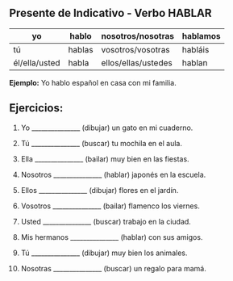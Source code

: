 ## Presente de Indicativo - Verbo HABLAR

| yo | hablo | nosotros/nosotras | hablamos |
|---|---|---|---|
| tú | hablas | vosotros/vosotras | habláis |
| él/ella/usted | habla | ellos/ellas/ustedes | hablan |

**Ejemplo:** Yo hablo español en casa con mi familia.

## Ejercicios:

1. Yo _______________ (dibujar) un gato en mi cuaderno.

2. Tú _______________ (buscar) tu mochila en el aula.

3. Ella _______________ (bailar) muy bien en las fiestas.

4. Nosotros _______________ (hablar) japonés en la escuela.

5. Ellos _______________ (dibujar) flores en el jardín.

6. Vosotros _______________ (bailar) flamenco los viernes.

7. Usted _______________ (buscar) trabajo en la ciudad.

8. Mis hermanos _______________ (hablar) con sus amigos.

9. Tú _______________ (dibujar) muy bien los animales.

10. Nosotras _______________ (buscar) un regalo para mamá.